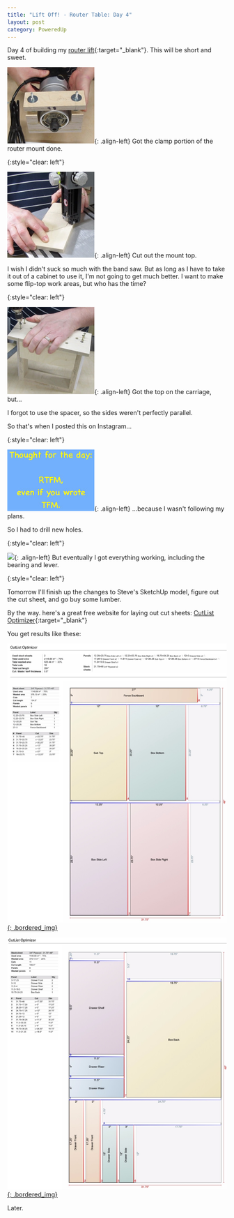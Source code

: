 ```yaml
---
title: "Lift Off! - Router Table: Day 4"
layout: post
category: PoweredUp
---
```

Day 4 of building my [router lift](https://youtu.be/LJqPDADi8MM){:target="_blank"}. This will be short and sweet.

![](/assets/images-posts/2019-02-16.1.01.jpg){: .align-left}
Got the clamp portion of the router mount done.

{:style="clear: left"}

![](/assets/images-posts/2019-02-16.1.02.jpg){: .align-left}
Cut out the mount top.

I wish I didn't suck so much with the band saw. But as long as I have to take it out of a cabinet to use it, I'm not going to get much better. I want to make some flip-top work areas, but who has the time?

{:style="clear: left"}

![](/assets/images-posts/2019-02-16.1.03.jpg){: .align-left}
Got the top on the carriage, but...

I forgot to use the spacer, so the sides weren't perfectly parallel.

So that's when I posted this on Instagram...

{:style="clear: left"}

![](/assets/images-posts/2019-02-16.1.04.jpg){: .align-left}
...because I wasn't following my plans.

So I had to drill new holes.

{:style="clear: left"}

![](/assets/images-posts/2019-02-16.1.05.gif){: .align-left}
But eventually I got everything working, including the bearing and lever.

{:style="clear: left"}

Tomorrow I'll finish up the changes to Steve's SketchUp model, figure out the cut sheet, and go buy some lumber.

By the way. here's a great free website for laying out cut sheets: [CutList Optimizer](http://cutlistoptimizer.com/){:target="_blank"}

You get results like these:

<style>
  .bordered_img {
    padding: 10px;
    border: 2px solid black;
    background-color: white;
  }
</style>

[![](/assets/images-posts/2019-02-16.1.06.jpg){: .bordered_img}](/assets/images-posts/2019-02-16.1.06.jpg)

[![](/assets/images-posts/2019-02-16.1.07.jpg){: .bordered_img}](/assets/images-posts/2019-02-16.1.07.jpg)



Later.